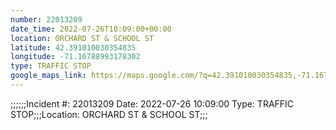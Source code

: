 ```yaml
---
number: 22013209
date_time: 2022-07-26T10:09:00+00:00
location: ORCHARD ST & SCHOOL ST
latitude: 42.391010030354835
longitude: -71.16788993178302
type: TRAFFIC STOP
google_maps_link: https://maps.google.com/?q=42.391010030354835,-71.16788993178302
---
```


;;;;;;Incident #: 22013209  Date: 2022-07-26 10:09:00   Type: TRAFFIC STOP;;;Location: ORCHARD ST & SCHOOL ST;;;
